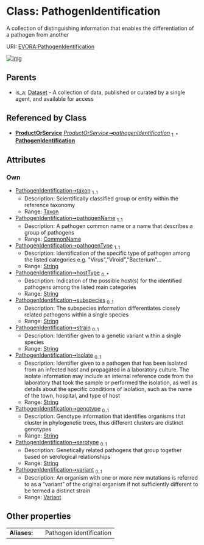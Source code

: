 
# Class: PathogenIdentification

A collection of distinguishing information that enables the differentiation of a pathogen from another

URI: [EVORA:PathogenIdentification](https://evora-project.eu/PathogenIdentification)


[![img](https://yuml.me/diagram/nofunky;dir:TB/class/[Variant],[Taxon],[ProductOrService],[Variant]<variant%200..1-++[PathogenIdentification&#124;pathogenType:string;hostType:string%20*;subspecies:string%20%3F;strain:string%20%3F;isolate:string%20%3F;genotype:string%20%3F;serotype:string%20%3F],[CommonName]<pathogenName%201..1-++[PathogenIdentification],[Taxon]<taxon%201..1-++[PathogenIdentification],[ProductOrService]++-%20pathogenIdentification%201..*>[PathogenIdentification],[Dataset]^-[PathogenIdentification],[Dataset],[CommonName])](https://yuml.me/diagram/nofunky;dir:TB/class/[Variant],[Taxon],[ProductOrService],[Variant]<variant%200..1-++[PathogenIdentification&#124;pathogenType:string;hostType:string%20*;subspecies:string%20%3F;strain:string%20%3F;isolate:string%20%3F;genotype:string%20%3F;serotype:string%20%3F],[CommonName]<pathogenName%201..1-++[PathogenIdentification],[Taxon]<taxon%201..1-++[PathogenIdentification],[ProductOrService]++-%20pathogenIdentification%201..*>[PathogenIdentification],[Dataset]^-[PathogenIdentification],[Dataset],[CommonName])

## Parents

 *  is_a: [Dataset](Dataset.md) - A collection of data, published or curated by a single agent, and available for access

## Referenced by Class

 *  **[ProductOrService](ProductOrService.md)** *[ProductOrService➞pathogenIdentification](ProductOrService_pathogenIdentification.md)*  <sub>1..\*</sub>  **[PathogenIdentification](PathogenIdentification.md)**

## Attributes


### Own

 * [PathogenIdentification➞taxon](PathogenIdentification_taxon.md)  <sub>1..1</sub>
     * Description: Scientifically classified group or entity within the reference taxonomy
     * Range: [Taxon](Taxon.md)
 * [PathogenIdentification➞pathogenName](PathogenIdentification_pathogenName.md)  <sub>1..1</sub>
     * Description: A pathogen common name or a name that describes a group of pathogens
     * Range: [CommonName](CommonName.md)
 * [PathogenIdentification➞pathogenType](PathogenIdentification_pathogenType.md)  <sub>1..1</sub>
     * Description: Identification of the specific type of pathogen among the listed categories e.g. "Virus","Viroid","Bacterium"...
     * Range: [String](types/String.md)
 * [PathogenIdentification➞hostType](PathogenIdentification_hostType.md)  <sub>0..\*</sub>
     * Description: Indication of the possible host(s) for the identified pathogens among the listed main categories
     * Range: [String](types/String.md)
 * [PathogenIdentification➞subspecies](PathogenIdentification_subspecies.md)  <sub>0..1</sub>
     * Description: The subspecies information differentiates closely related pathogens within a single species
     * Range: [String](types/String.md)
 * [PathogenIdentification➞strain](PathogenIdentification_strain.md)  <sub>0..1</sub>
     * Description: Identifier given to a genetic variant within a single species
     * Range: [String](types/String.md)
 * [PathogenIdentification➞isolate](PathogenIdentification_isolate.md)  <sub>0..1</sub>
     * Description: Identifier given to a pathogen that has been isolated from an infected host and propagated in a laboratory culture. The isolate information may include an internal reference code from the laboratory that took the sample or performed the isolation, as well as details about the specific conditions of isolation, such as the name of the town, hospital, and type of host
     * Range: [String](types/String.md)
 * [PathogenIdentification➞genotype](PathogenIdentification_genotype.md)  <sub>0..1</sub>
     * Description: Genotype information that identifies organisms that cluster in phylogenetic trees, thus different clusters are distinct genotypes
     * Range: [String](types/String.md)
 * [PathogenIdentification➞serotype](PathogenIdentification_serotype.md)  <sub>0..1</sub>
     * Description: Genetically related pathogens that group together based on serological relationships
     * Range: [String](types/String.md)
 * [PathogenIdentification➞variant](PathogenIdentification_variant.md)  <sub>0..1</sub>
     * Description: An organism with one or more new mutations is referred to as a “variant” of the original organism if not sufficiently different to be termed a distinct strain
     * Range: [Variant](Variant.md)

## Other properties

|  |  |  |
| --- | --- | --- |
| **Aliases:** | | Pathogen identification |
